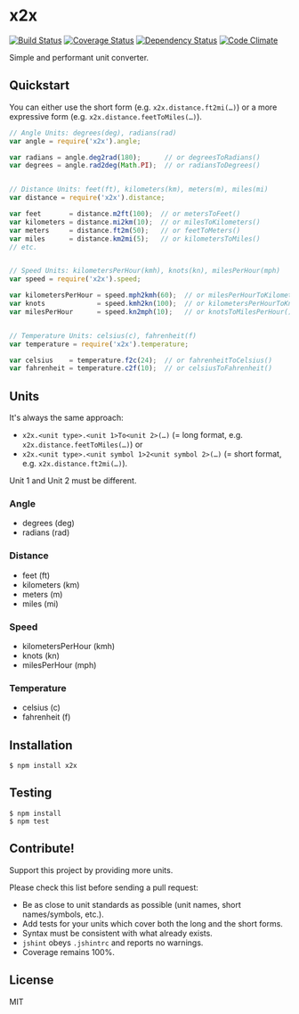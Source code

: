 x2x
===

[![Build Status](https://travis-ci.org/fluidsonic/x2x.png?branch=master)](https://travis-ci.org/fluidsonic/x2x)
[![Coverage Status](https://coveralls.io/repos/fluidsonic/x2x/badge.png)](https://coveralls.io/r/fluidsonic/x2x)
[![Dependency Status](https://gemnasium.com/fluidsonic/x2x.png)](https://gemnasium.com/fluidsonic/x2x)
[![Code Climate](https://codeclimate.com/github/fluidsonic/x2x.png)](https://codeclimate.com/github/fluidsonic/x2x)

Simple and performant unit converter.



Quickstart
----------

You can either use the short form (e.g. `x2x.distance.ft2mi(…)`) or a more expressive form (e.g. `x2x.distance.feetToMiles(…)`).

```javascript
// Angle Units: degrees(deg), radians(rad)
var angle = require('x2x').angle;

var radians = angle.deg2rad(180);      // or degreesToRadians()
var degrees = angle.rad2deg(Math.PI);  // or radiansToDegrees()


// Distance Units: feet(ft), kilometers(km), meters(m), miles(mi)
var distance = require('x2x').distance;

var feet       = distance.m2ft(100);  // or metersToFeet()
var kilometers = distance.mi2km(10);  // or milesToKilometers()
var meters     = distance.ft2m(50);   // or feetToMeters()
var miles      = distance.km2mi(5);   // or kilometersToMiles()
// etc.


// Speed Units: kilometersPerHour(kmh), knots(kn), milesPerHour(mph)
var speed = require('x2x').speed;

var kilometersPerHour = speed.mph2kmh(60);  // or milesPerHourToKilometersPerHour()
var knots             = speed.kmh2kn(100);  // or kilometersPerHourToKnots()
var milesPerHour      = speed.kn2mph(10);   // or knotsToMilesPerHour()


// Temperature Units: celsius(c), fahrenheit(f)
var temperature = require('x2x').temperature;

var celsius    = temperature.f2c(24);  // or fahrenheitToCelsius()
var fahrenheit = temperature.c2f(10);  // or celsiusToFahrenheit()
```


Units
-----

It's always the same approach:
- `x2x.<unit type>.<unit 1>To<unit 2>(…)` (= long format, e.g. `x2x.distance.feetToMiles(…)`) or
- `x2x.<unit type>.<unit symbol 1>2<unit symbol 2>(…)` (= short format, e.g. `x2x.distance.ft2mi(…)`).

Unit 1 and Unit 2 must be different.

### Angle

- degrees (deg)
- radians (rad)

### Distance

- feet (ft)
- kilometers (km)
- meters (m)
- miles (mi)

### Speed

- kilometersPerHour (kmh)
- knots (kn)
- milesPerHour (mph)

### Temperature

- celsius (c)
- fahrenheit (f)



Installation
------------

	$ npm install x2x



Testing
-------

	$ npm install
	$ npm test



Contribute!
-----------

Support this project by providing more units.

Please check this list before sending a pull request:
- Be as close to unit standards as possible (unit names, short names/symbols, etc.).
- Add tests for your units which cover both the long and the short forms.
- Syntax must be consistent with what already exists.
- `jshint` obeys `.jshintrc` and reports no warnings.
- Coverage remains 100%.



License
-------

MIT
